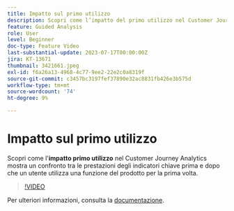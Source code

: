 ```yaml
---
title: Impatto sul primo utilizzo
description: Scopri come l’impatto del primo utilizzo nel Customer Journey Analytics mostra un confronto tra le prestazioni degli indicatori chiave prima e dopo che un utente utilizza una funzione del prodotto per la prima volta.
feature: Guided Analysis
role: User
level: Beginner
doc-type: Feature Video
last-substantial-update: 2023-07-17T00:00:00Z
jira: KT-13671
thumbnail: 3421661.jpeg
exl-id: f6a26a13-4968-4c77-9ee2-22e2c0a8319f
source-git-commit: c3457bc3197fef37890e32ac8831fb426e3b575d
workflow-type: tm+mt
source-wordcount: '74'
ht-degree: 9%

---
```


# Impatto sul primo utilizzo

Scopri come l&#39;**impatto primo utilizzo** nel Customer Journey Analytics mostra un confronto tra le prestazioni degli indicatori chiave prima e dopo che un utente utilizza una funzione del prodotto per la prima volta.

>[!VIDEO](https://video.tv.adobe.com/v/3421661/?learn=on)

Per ulteriori informazioni, consulta la [documentazione](https://experienceleague.adobe.com/docs/analytics-platform/using/guided-analysis/impact/first-use.html).

